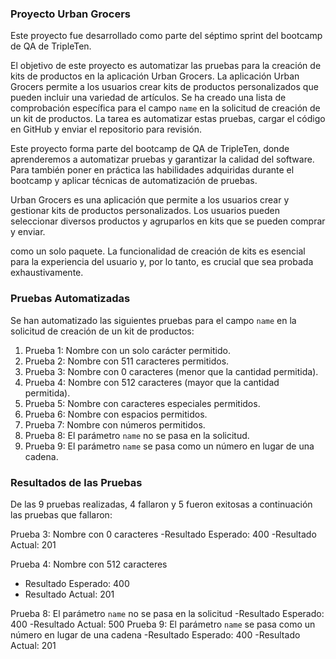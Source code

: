 ### Proyecto Urban Grocers 

Este proyecto fue desarrollado como parte del séptimo sprint del bootcamp de QA de TripleTen. 

El objetivo de este proyecto es automatizar las pruebas para la creación de kits de productos en la aplicación Urban Grocers. La aplicación Urban Grocers permite a los usuarios crear kits de productos personalizados que pueden incluir una variedad de artículos. Se ha creado una lista de comprobación específica para el campo `name` en la solicitud de creación de un kit de productos. La tarea es automatizar estas pruebas, cargar el código en GitHub y enviar el repositorio para revisión.

Este proyecto forma parte del bootcamp de QA de TripleTen, donde aprenderemos a automatizar pruebas y garantizar la calidad del software. Para también poner en práctica las habilidades adquiridas durante el bootcamp y aplicar técnicas de automatización de pruebas.

Urban Grocers es una aplicación que permite a los usuarios crear y gestionar kits de productos personalizados. Los usuarios pueden seleccionar diversos productos y agruparlos en kits que se pueden comprar y enviar.

como un solo paquete. La funcionalidad de creación de kits es esencial para la experiencia del usuario y, por lo tanto, es crucial que sea probada exhaustivamente. 

### Pruebas Automatizadas 

Se han automatizado las siguientes pruebas para el campo `name` en la solicitud de creación de un kit de productos: 
1. Prueba 1: Nombre con un solo carácter permitido. 
2. Prueba 2: Nombre con 511 caracteres permitidos. 
3. Prueba 3: Nombre con 0 caracteres (menor que la cantidad permitida). 
4. Prueba 4: Nombre con 512 caracteres (mayor que la cantidad permitida). 
5. Prueba 5: Nombre con caracteres especiales permitidos. 
6. Prueba 6: Nombre con espacios permitidos. 
7. Prueba 7: Nombre con números permitidos. 
8. Prueba 8: El parámetro `name` no se pasa en la solicitud. 
9. Prueba 9: El parámetro `name` se pasa como un número en lugar de una cadena. 

### Resultados de las Pruebas 

De las 9 pruebas realizadas, 4 fallaron y 5 fueron exitosas a continuación las pruebas que fallaron:

Prueba 3: Nombre con 0 caracteres 
-Resultado Esperado: 400 
-Resultado Actual: 201 

Prueba 4: Nombre con 512 caracteres 
- Resultado Esperado: 400 
- Resultado Actual: 201 

Prueba 8: El parámetro `name` no se pasa en la solicitud 
-Resultado Esperado: 400 
-Resultado Actual: 500 
Prueba 9: El parámetro `name` se pasa como un número en lugar de una cadena 
-Resultado Esperado: 400 
-Resultado Actual: 201
